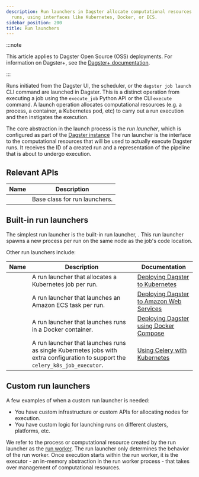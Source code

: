 ```yaml
---
description: Run launchers in Dagster allocate computational resources to execute
  runs, using interfaces like Kubernetes, Docker, or ECS.
sidebar_position: 200
title: Run launchers
---
```


:::note

This article applies to Dagster Open Source (OSS) deployments. For information on Dagster+, see the [Dagster+ documentation](/dagster-plus/).

:::

Runs initiated from the Dagster UI, the scheduler, or the `dagster job launch` CLI command are launched in Dagster. This is a distinct operation from executing a job using the `execute_job` Python API or the CLI `execute` command. A launch operation allocates computational resources (e.g. a process, a container, a Kubernetes pod, etc) to carry out a run execution and then instigates the execution.

The core abstraction in the launch process is the _run launcher_, which is configured as part of the [Dagster instance](/guides/deploy/dagster-instance-configuration) The run launcher is the interface to the computational resources that will be used to actually execute Dagster runs. It receives the ID of a created run and a representation of the pipeline that is about to undergo execution.

## Relevant APIs

| Name                                                                                  | Description                   |
| ------------------------------------------------------------------------------------- | ----------------------------- |
| <PyObject section="internals" module="dagster._core.launcher" object="RunLauncher" /> | Base class for run launchers. |

## Built-in run launchers

The simplest run launcher is the built-in run launcher, <PyObject section="internals" module="dagster._core.launcher" object="DefaultRunLauncher" />. This run launcher spawns a new process per run on the same node as the job's code location.

Other run launchers include:

| Name                                                                                       | Description                                                                                                                    | Documentation                                                                                           |
| ------------------------------------------------------------------------------------------ | ------------------------------------------------------------------------------------------------------------------------------ | ------------------------------------------------------------------------------------------------------- |
| <PyObject section="libraries" module="dagster_k8s" object="K8sRunLauncher" />              | A run launcher that allocates a Kubernetes job per run.                                                                        | [Deploying Dagster to Kubernetes](/guides/deploy/deployment-options/kubernetes/deploying-to-kubernetes) |
| <PyObject section="libraries" module="dagster_aws" object="ecs.EcsRunLauncher" />          | A run launcher that launches an Amazon ECS task per run.                                                                       | [Deploying Dagster to Amazon Web Services](/guides/deploy/deployment-options/aws)                       |
| <PyObject section="libraries" module="dagster_docker" object="DockerRunLauncher" />        | A run launcher that launches runs in a Docker container.                                                                       | [Deploying Dagster using Docker Compose](/guides/deploy/deployment-options/)                            |
| <PyObject section="libraries" module="dagster_celery_k8s" object="CeleryK8sRunLauncher" /> | A run launcher that launches runs as single Kubernetes jobs with extra configuration to support the `celery_k8s_job_executor`. | [Using Celery with Kubernetes](/guides/deploy/deployment-options/kubernetes/kubernetes-and-celery)      |

## Custom run launchers

A few examples of when a custom run launcher is needed:

- You have custom infrastructure or custom APIs for allocating nodes for execution.
- You have custom logic for launching runs on different clusters, platforms, etc.

We refer to the process or computational resource created by the run launcher as the [run worker](/guides/deploy/oss-deployment-architecture#job-execution-flow). The run launcher only determines the behavior of the run worker. Once execution starts within the run worker, it is the executor - an in-memory abstraction in the run worker process - that takes over management of computational resources.
